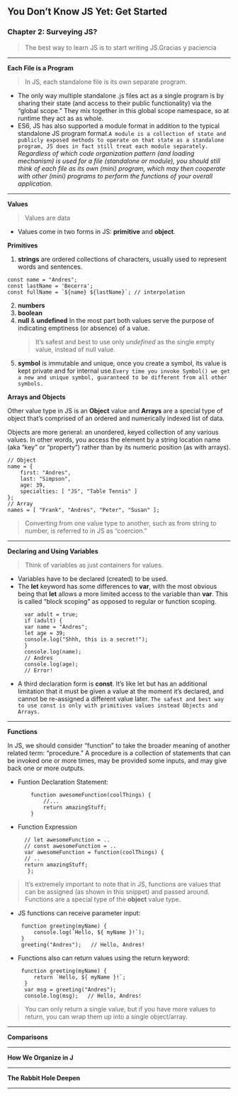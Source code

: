 ## You Don’t Know JS Yet: Get Started 

### Chapter 2: Surveying JS?
> The best way to learn JS is to start writing JS.Gracias y paciencia
***
>
**Each File is a Program**

> In JS, each standalone file is its own separate program.
- The only way multiple standalone .js files act as a single program is by sharing their state (and access to their public functionality) via the “global scope.” They mix together in this global scope namespace, so at runtime they act as as whole.
- ES6, JS has also supported a module format in addition to the typical standalone JS program format.`A module is a collection of state and publicly exposed methods to operate on that state as a standalone program, JS does in fact still treat each module separately. `
_Regardless of which code organization pattern (and loading mechanism) is used for a file (standalone or module), you should still think of each file as its own (mini) program, which may then cooperate with other (mini) programs to perform the functions of your overall application._

***

**Values**

> Values are data
- Values come in two forms in JS: **primitive** and **object**.
  
**Primitives**
  1. **strings** are ordered collections of characters, usually used to represent words and sentences.
  ```
  const name = "Andres";
  const lastName = 'Becerra';
  const fullName = `${name} ${lastName}`; // interpolation
  ```
  2. **numbers**
  3. **boolean**
  4. **null** & **undefined**
   In the most part both values serve the purpose of indicating emptiness (or absence) of a value.
     > It’s safest and best to use only _undefined_ as the single empty value, instead of null value.
  6. **symbol** is immutable and unique, once you create a symbol, its value is kept private and for internal use.`Every time you invoke Symbol() we get a new and unique symbol, guaranteed to be different from all other symbols.`

**Arrays and Objects**

Other value type in JS is an **Object** value and **Arrays** are a special type of object that’s comprised of an ordered and numerically indexed list of data.

Objects are more general: an unordered, keyed collection of any various values. In other words, you access the element by a string location name (aka “key” or “property”) rather than by its numeric position (as with arrays). 

```
// Object
name = {
    first: "Andres",
    last: "Simpson",
    age: 39,
    specialties: [ "JS", "Table Tennis" ]
};
// Array
names = [ "Frank", "Andres", "Peter", "Susan" ];
```
> Converting from one value type to another, such as from string to number, is referred to in JS as “coercion.”
***

**Declaring and Using Variables**

> Think of variables as just containers for values.

- Variables have to be declared (created) to be used.
- The **let** keyword has some differences to **var**, with the most obvious being that **let** allows a more limited access to the variable than **var**. This is called “block scoping” as opposed to regular or function scoping.
  ```
    var adult = true;
    if (adult) {
    var name = "Andres";
    let age = 39;
    console.log("Shhh, this is a secret!");
    }
    console.log(name);
    // Andres
    console.log(age);
    // Error!
   ```
- A third declaration form is **const**. It’s like let but has an additional limitation that it must be given a value at the moment it’s declared, and cannot be re-assigned a different value later. `The safest and best way to use const is only with primitives values instead Objects and Arrays.`

***

**Functions**

In JS, we should consider “function” to take the broader meaning of another related term: “procedure.” A procedure is a collection of statements that can be invoked one or more times, may be provided some inputs, and may give back one or more outputs.
- Funtion Declaration Statement:
    ```
        function awesomeFunction(coolThings) { 
            //...
            return amazingStuff; 
        }
    ```
- Function Expression
  ```
    // let awesomeFunction = ..
    // const awesomeFunction = ..
    var awesomeFunction = function(coolThings) {
    // ..
    return amazingStuff;
     };

  ```
> It’s extremely important to note that in JS, functions are values that can be assigned (as shown in this snippet) and passed around. Functions are a special type of the **object** value type.
- JS functions can receive parameter input:
  ```
   function greeting(myName) { 
       console.log(`Hello, ${ myName }!`);
   }
   greeting("Andres");   // Hello, Andres!
  ```
- Functions also can return values using the return keyword:
  ```
   function greeting(myName) { 
       return `Hello, ${ myName }!`;
    }
    var msg = greeting("Andres");
    console.log(msg);   // Hello, Andres!
  ```
> You can only return a single value, but if you have more values to return, you can wrap them up into a single object/array.
***

**Comparisons**

***

**How We Organize in J**

***

**The Rabbit Hole Deepen**

***
